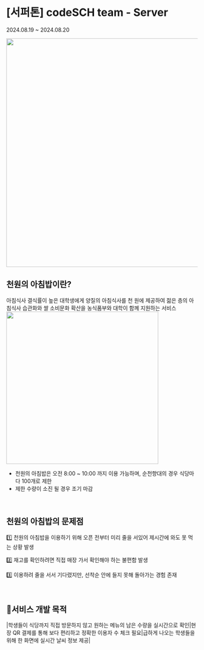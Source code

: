 # [서퍼톤] codeSCH team - Server
2024.08.19 ~ 2024.08.20

<img src="https://github.com/user-attachments/assets/8245afce-22dc-4fa8-a96e-f31970cb71c1" width="600"/>
<br>

## 천원의 아침밥이란?
아침식사 결식률이 높은 대학생에게 양질의 아침식사를 천 원에 제공하여 젊은 층의 아침식사 습관화와 쌀 소비문화 확산을 농식품부와 대학이 함께 지원하는 서비스<br>
<img src="https://github.com/user-attachments/assets/6d97eccc-6604-4b2c-8995-e05f9a95c73b" width="400"/>
- 천원의 아침밥은 오전 8:00 ~ 10:00 까지 이용 가능하며, 순천향대의 경우 식당마다 100개로 제한
- 제한 수량이 소진 될 경우 조기 마감

<br>

## 천원의 아침밥의 문제점
1️⃣ 천원의 아침밥을 이용하기 위해 오픈 전부터 미리 줄을 서있어 제시간에 와도 못 먹는 상황 발생

2️⃣ 재고를 확인하려면  직접 매장 가서 확인해야 하는 불편함 발생

3️⃣ 이용하려 줄을 서서 기다렸지만, 선착순 안에 들지 못해 돌아가는 경험 존재

<br>

## 📍서비스 개발 목적
|학생들이 식당까지 직접 방문하지 않고 원하는 메뉴의 남은 수량을 실시간으로 확인|현장 QR 결제를 통해 보다 편리하고 정확한 이용자 수 체크 필요|급하게 나오는 학생들을 위해 한 화면에 실시간 날씨 정보 제공|









